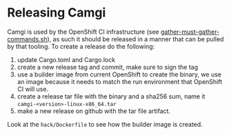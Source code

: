 # Releasing Camgi

Camgi is used by the OpenShift CI infrastructure (see [gather-must-gather-commands.sh](https://github.com/openshift/release/blob/master/ci-operator/step-registry/gather/must-gather/gather-must-gather-commands.sh)),
as such it should be released in a manner that can be pulled by that tooling.
To create a release do the following:

1. update Cargo.toml and Cargo.lock
2. create a new release tag and commit, make sure to sign the tag
3. use a builder image from current OpenShift to create the binary, we use an image because it needs to match the run environment that OpenShift CI will use.
4. create a release tar file with the binary and a sha256 sum, name it `camgi-<version>-linux-x86_64.tar`
5. make a new release on github with the tar file artifact.

Look at the `hack/Dockerfile` to see how the builder image is created.
